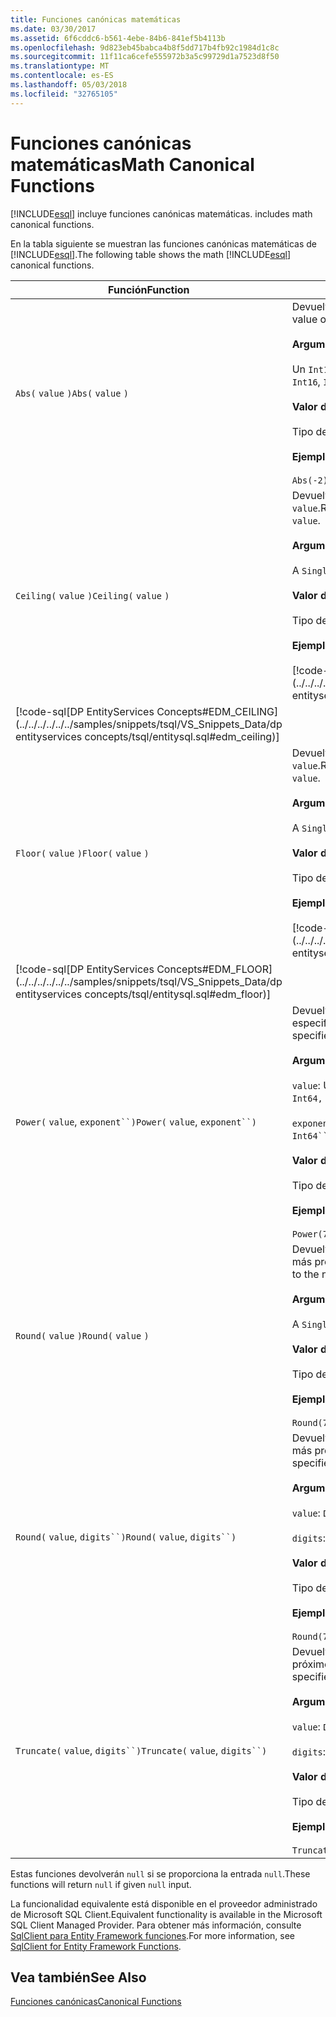 ```yaml
---
title: Funciones canónicas matemáticas
ms.date: 03/30/2017
ms.assetid: 6f6cddc6-b561-4ebe-84b6-841ef5b4113b
ms.openlocfilehash: 9d823eb45babca4b8f5dd717b4fb92c1984d1c8c
ms.sourcegitcommit: 11f11ca6cefe555972b3a5c99729d1a7523d8f50
ms.translationtype: MT
ms.contentlocale: es-ES
ms.lasthandoff: 05/03/2018
ms.locfileid: "32765105"
---
```

# <a name="math-canonical-functions"></a><span data-ttu-id="49208-102">Funciones canónicas matemáticas</span><span class="sxs-lookup"><span data-stu-id="49208-102">Math Canonical Functions</span></span>
[!INCLUDE[esql](../../../../../../includes/esql-md.md)]<span data-ttu-id="49208-103"> incluye funciones canónicas matemáticas.</span><span class="sxs-lookup"><span data-stu-id="49208-103"> includes math canonical functions.</span></span>  
  
 <span data-ttu-id="49208-104">En la tabla siguiente se muestran las funciones canónicas matemáticas de [!INCLUDE[esql](../../../../../../includes/esql-md.md)].</span><span class="sxs-lookup"><span data-stu-id="49208-104">The following table shows the math [!INCLUDE[esql](../../../../../../includes/esql-md.md)] canonical functions.</span></span>  
  
|<span data-ttu-id="49208-105">Función</span><span class="sxs-lookup"><span data-stu-id="49208-105">Function</span></span>|<span data-ttu-id="49208-106">Descripción</span><span class="sxs-lookup"><span data-stu-id="49208-106">Description</span></span>|  
|--------------|-----------------|  
|<span data-ttu-id="49208-107">`Abs(` `value` `)`</span><span class="sxs-lookup"><span data-stu-id="49208-107">`Abs(` `value` `)`</span></span>|<span data-ttu-id="49208-108">Devuelve el valor absoluto de `value`.</span><span class="sxs-lookup"><span data-stu-id="49208-108">Returns the absolute value of `value`.</span></span><br /><br /> <span data-ttu-id="49208-109">**Argumentos**</span><span class="sxs-lookup"><span data-stu-id="49208-109">**Arguments**</span></span><br /><br /> <span data-ttu-id="49208-110">Un `Int16`, `Int32`, `Int64`, `Byte`, `Single`, `Double`, y `Decimal`.</span><span class="sxs-lookup"><span data-stu-id="49208-110">An `Int16`, `Int32`, `Int64`, `Byte`, `Single`, `Double`, and `Decimal`.</span></span><br /><br /> <span data-ttu-id="49208-111">**Valor devuelto**</span><span class="sxs-lookup"><span data-stu-id="49208-111">**Return Value**</span></span><br /><br /> <span data-ttu-id="49208-112">Tipo de `value`.</span><span class="sxs-lookup"><span data-stu-id="49208-112">The type of `value`.</span></span><br /><br /> <span data-ttu-id="49208-113">**Ejemplo**</span><span class="sxs-lookup"><span data-stu-id="49208-113">**Example**</span></span><br /><br /> `Abs(-2)`|  
|<span data-ttu-id="49208-114">`Ceiling(` `value` `)`</span><span class="sxs-lookup"><span data-stu-id="49208-114">`Ceiling(` `value` `)`</span></span>|<span data-ttu-id="49208-115">Devuelve el menor entero que es mayor o igual que `value`.</span><span class="sxs-lookup"><span data-stu-id="49208-115">Returns the smallest integer that is not less than `value`.</span></span><br /><br /> <span data-ttu-id="49208-116">**Argumentos**</span><span class="sxs-lookup"><span data-stu-id="49208-116">**Arguments**</span></span><br /><br /> <span data-ttu-id="49208-117">A `Single`, `Double`, y `Decimal`.</span><span class="sxs-lookup"><span data-stu-id="49208-117">A `Single`, `Double`, and `Decimal`.</span></span><br /><br /> <span data-ttu-id="49208-118">**Valor devuelto**</span><span class="sxs-lookup"><span data-stu-id="49208-118">**Return Value**</span></span><br /><br /> <span data-ttu-id="49208-119">Tipo de `value`.</span><span class="sxs-lookup"><span data-stu-id="49208-119">The type of `value`.</span></span><br /><br /> <span data-ttu-id="49208-120">**Ejemplo**</span><span class="sxs-lookup"><span data-stu-id="49208-120">**Example**</span></span><br /><br /> [!code-csharp[DP EntityServices Concepts#EDM_CEILING](../../../../../../samples/snippets/csharp/VS_Snippets_Data/dp entityservices concepts/cs/entitysql.cs#edm_ceiling)]
 [!code-sql[DP EntityServices Concepts#EDM_CEILING](../../../../../../samples/snippets/tsql/VS_Snippets_Data/dp entityservices concepts/tsql/entitysql.sql#edm_ceiling)]|  
|<span data-ttu-id="49208-121">`Floor(` `value` `)`</span><span class="sxs-lookup"><span data-stu-id="49208-121">`Floor(` `value` `)`</span></span>|<span data-ttu-id="49208-122">Devuelve el mayor entero que es menor o igual que `value`.</span><span class="sxs-lookup"><span data-stu-id="49208-122">Returns the largest integer that is not greater than `value`.</span></span><br /><br /> <span data-ttu-id="49208-123">**Argumentos**</span><span class="sxs-lookup"><span data-stu-id="49208-123">**Arguments**</span></span><br /><br /> <span data-ttu-id="49208-124">A `Single`, `Double`, y `Decimal`.</span><span class="sxs-lookup"><span data-stu-id="49208-124">A `Single`, `Double`, and `Decimal`.</span></span><br /><br /> <span data-ttu-id="49208-125">**Valor devuelto**</span><span class="sxs-lookup"><span data-stu-id="49208-125">**Return Value**</span></span><br /><br /> <span data-ttu-id="49208-126">Tipo de `value`.</span><span class="sxs-lookup"><span data-stu-id="49208-126">The type of `value`.</span></span><br /><br /> <span data-ttu-id="49208-127">**Ejemplo**</span><span class="sxs-lookup"><span data-stu-id="49208-127">**Example**</span></span><br /><br /> [!code-csharp[DP EntityServices Concepts#EDM_FLOOR](../../../../../../samples/snippets/csharp/VS_Snippets_Data/dp entityservices concepts/cs/entitysql.cs#edm_floor)]
 [!code-sql[DP EntityServices Concepts#EDM_FLOOR](../../../../../../samples/snippets/tsql/VS_Snippets_Data/dp entityservices concepts/tsql/entitysql.sql#edm_floor)]|  
|<span data-ttu-id="49208-128">`Power(` `value`, `exponent``)`</span><span class="sxs-lookup"><span data-stu-id="49208-128">`Power(` `value`, `exponent``)`</span></span>|<span data-ttu-id="49208-129">Devuelve el resultado del `value` especificado al `exponent` especificado.</span><span class="sxs-lookup"><span data-stu-id="49208-129">Returns the result of the specified `value` to the specified `exponent`.</span></span><br /><br /> <span data-ttu-id="49208-130">**Argumentos**</span><span class="sxs-lookup"><span data-stu-id="49208-130">**Arguments**</span></span><br /><br /> <span data-ttu-id="49208-131">`value`: Un `Int32, Int64, Double`, o `Decimal`.</span><span class="sxs-lookup"><span data-stu-id="49208-131">`value`: An `Int32, Int64, Double`, or `Decimal`.</span></span><br /><br /> <span data-ttu-id="49208-132">`exponent`: Un `Int64``, Double`, o `Decimal`.</span><span class="sxs-lookup"><span data-stu-id="49208-132">`exponent`: An `Int64``, Double`, or `Decimal`.</span></span><br /><br /> <span data-ttu-id="49208-133">**Valor devuelto**</span><span class="sxs-lookup"><span data-stu-id="49208-133">**Return Value**</span></span><br /><br /> <span data-ttu-id="49208-134">Tipo de `value`.</span><span class="sxs-lookup"><span data-stu-id="49208-134">The type of `value`.</span></span><br /><br /> <span data-ttu-id="49208-135">**Ejemplo**</span><span class="sxs-lookup"><span data-stu-id="49208-135">**Example**</span></span><br /><br /> `Power(748.58,2)`|  
|<span data-ttu-id="49208-136">`Round(` `value` `)`</span><span class="sxs-lookup"><span data-stu-id="49208-136">`Round(` `value` `)`</span></span>|<span data-ttu-id="49208-137">Devuelve la parte entera de `value`, redondeada al entero más próximo.</span><span class="sxs-lookup"><span data-stu-id="49208-137">Returns the integer portion of `value`, rounded to the nearest integer.</span></span><br /><br /> <span data-ttu-id="49208-138">**Argumentos**</span><span class="sxs-lookup"><span data-stu-id="49208-138">**Arguments**</span></span><br /><br /> <span data-ttu-id="49208-139">A `Single`, `Double`, y `Decimal`.</span><span class="sxs-lookup"><span data-stu-id="49208-139">A `Single`, `Double`, and `Decimal`.</span></span><br /><br /> <span data-ttu-id="49208-140">**Valor devuelto**</span><span class="sxs-lookup"><span data-stu-id="49208-140">**Return Value**</span></span><br /><br /> <span data-ttu-id="49208-141">Tipo de `value`.</span><span class="sxs-lookup"><span data-stu-id="49208-141">The type of `value`.</span></span><br /><br /> <span data-ttu-id="49208-142">**Ejemplo**</span><span class="sxs-lookup"><span data-stu-id="49208-142">**Example**</span></span><br /><br /> `Round(748.58)`|  
|<span data-ttu-id="49208-143">`Round(` `value`, `digits``)`</span><span class="sxs-lookup"><span data-stu-id="49208-143">`Round(` `value`, `digits``)`</span></span>|<span data-ttu-id="49208-144">Devuelve `value`, redondeado a los `digits` especificados más próximos.</span><span class="sxs-lookup"><span data-stu-id="49208-144">Returns the `value`, rounded to the nearest specified `digits`.</span></span><br /><br /> <span data-ttu-id="49208-145">**Argumentos**</span><span class="sxs-lookup"><span data-stu-id="49208-145">**Arguments**</span></span><br /><br /> <span data-ttu-id="49208-146">`value`: `Double` o `Decimal`.</span><span class="sxs-lookup"><span data-stu-id="49208-146">`value`: `Double` or `Decimal`.</span></span><br /><br /> <span data-ttu-id="49208-147">`digits`: `Int16` o `Int32`.</span><span class="sxs-lookup"><span data-stu-id="49208-147">`digits`: `Int16` or `Int32`.</span></span><br /><br /> <span data-ttu-id="49208-148">**Valor devuelto**</span><span class="sxs-lookup"><span data-stu-id="49208-148">**Return Value**</span></span><br /><br /> <span data-ttu-id="49208-149">Tipo de `value`.</span><span class="sxs-lookup"><span data-stu-id="49208-149">The type of `value`.</span></span><br /><br /> <span data-ttu-id="49208-150">**Ejemplo**</span><span class="sxs-lookup"><span data-stu-id="49208-150">**Example**</span></span><br /><br /> `Round(748.58,1)`|  
|<span data-ttu-id="49208-151">`Truncate(` `value`, `digits``)`</span><span class="sxs-lookup"><span data-stu-id="49208-151">`Truncate(` `value`, `digits``)`</span></span>|<span data-ttu-id="49208-152">Devuelve `value`, truncado a los `digits` especificados más próximos.</span><span class="sxs-lookup"><span data-stu-id="49208-152">Returns the `value`, truncated to the nearest specified `digits`.</span></span><br /><br /> <span data-ttu-id="49208-153">**Argumentos**</span><span class="sxs-lookup"><span data-stu-id="49208-153">**Arguments**</span></span><br /><br /> <span data-ttu-id="49208-154">`value`: `Double` o `Decimal`.</span><span class="sxs-lookup"><span data-stu-id="49208-154">`value`: `Double` or `Decimal`.</span></span><br /><br /> <span data-ttu-id="49208-155">`digits`: `Int16` o `Int32`.</span><span class="sxs-lookup"><span data-stu-id="49208-155">`digits`: `Int16` or `Int32`.</span></span><br /><br /> <span data-ttu-id="49208-156">**Valor devuelto**</span><span class="sxs-lookup"><span data-stu-id="49208-156">**Return Value**</span></span><br /><br /> <span data-ttu-id="49208-157">Tipo de `value`.</span><span class="sxs-lookup"><span data-stu-id="49208-157">The type of `value`.</span></span><br /><br /> <span data-ttu-id="49208-158">**Ejemplo**</span><span class="sxs-lookup"><span data-stu-id="49208-158">**Example**</span></span><br /><br /> `Truncate(748.58,1)`|  
  
 <span data-ttu-id="49208-159">Estas funciones devolverán `null` si se proporciona la entrada `null`.</span><span class="sxs-lookup"><span data-stu-id="49208-159">These functions will return `null` if given `null` input.</span></span>  
  
 <span data-ttu-id="49208-160">La funcionalidad equivalente está disponible en el proveedor administrado de Microsoft SQL Client.</span><span class="sxs-lookup"><span data-stu-id="49208-160">Equivalent functionality is available in the Microsoft SQL Client Managed Provider.</span></span> <span data-ttu-id="49208-161">Para obtener más información, consulte [SqlClient para Entity Framework funciones](../../../../../../docs/framework/data/adonet/ef/sqlclient-for-ef-functions.md).</span><span class="sxs-lookup"><span data-stu-id="49208-161">For more information, see [SqlClient for Entity Framework Functions](../../../../../../docs/framework/data/adonet/ef/sqlclient-for-ef-functions.md).</span></span>  
  
## <a name="see-also"></a><span data-ttu-id="49208-162">Vea también</span><span class="sxs-lookup"><span data-stu-id="49208-162">See Also</span></span>  
 [<span data-ttu-id="49208-163">Funciones canónicas</span><span class="sxs-lookup"><span data-stu-id="49208-163">Canonical Functions</span></span>](../../../../../../docs/framework/data/adonet/ef/language-reference/canonical-functions.md)
